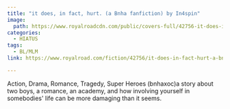 ```yaml
---
title: "it does, in fact, hurt. (a Bnha fanfiction) by In4spin"
image:
  path: https://www.royalroadcdn.com/public/covers-full/42756-it-does-in-fact-hurt-a-bnha-fanfiction.jpg
categories:
  - HIATUS
tags:
  - BL/MLM
link: https://www.royalroad.com/fiction/42756/it-does-in-fact-hurt-a-bnha-fanfiction

---
```

Action, Drama, Romance, Tragedy, Super Heroes
(bnhaxoc)a story about two boys, a romance, an academy, and how involving yourself in somebodies' life can be more damaging than it seems.
